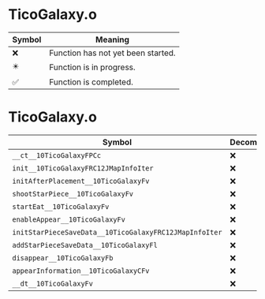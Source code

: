 # TicoGalaxy.o
| Symbol | Meaning 
| ------------- | ------------- 
| :x: | Function has not yet been started. 
| :eight_pointed_black_star: | Function is in progress. 
| :white_check_mark: | Function is completed. 


# TicoGalaxy.o
| Symbol | Decompiled? |
| ------------- | ------------- |
| `__ct__10TicoGalaxyFPCc` | :x: |
| `init__10TicoGalaxyFRC12JMapInfoIter` | :x: |
| `initAfterPlacement__10TicoGalaxyFv` | :x: |
| `shootStarPiece__10TicoGalaxyFv` | :x: |
| `startEat__10TicoGalaxyFv` | :x: |
| `enableAppear__10TicoGalaxyFv` | :x: |
| `initStarPieceSaveData__10TicoGalaxyFRC12JMapInfoIter` | :x: |
| `addStarPieceSaveData__10TicoGalaxyFl` | :x: |
| `disappear__10TicoGalaxyFb` | :x: |
| `appearInformation__10TicoGalaxyCFv` | :x: |
| `__dt__10TicoGalaxyFv` | :x: |

